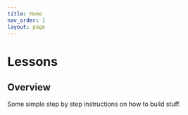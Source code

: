 ```yaml
---
title: Home
nav_order: 1
layout: page
---
```


# Lessons

## Overview
Some simple step by step instructions on how to build stuff.
